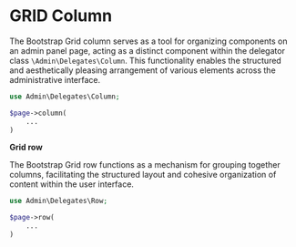 # GRID Column

The Bootstrap Grid column serves as a tool for organizing components on an admin panel page, acting as a distinct component within the delegator class `\Admin\Delegates\Column`. This functionality enables the structured and aesthetically pleasing arrangement of various elements across the administrative interface.
```php
use Admin\Delegates\Column;

$page->column(
	...
)
```
**Grid row**

The Bootstrap Grid row functions as a mechanism for grouping together columns, facilitating the structured layout and cohesive organization of content within the user interface.
```php
use Admin\Delegates\Row;

$page->row(
	...
)
```
